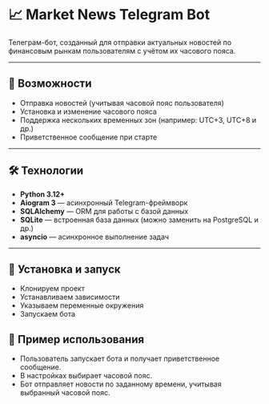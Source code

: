 # 📈 Market News Telegram Bot

Телеграм-бот, созданный для отправки актуальных новостей по финансовым рынкам пользователям с учётом их часового пояса.

---

## 🚀 Возможности

- Отправка новостей (учитывая часовой пояс пользователя)
- Установка и изменение часового пояса
- Поддержка нескольких временных зон (например: UTC+3, UTC+8 и др.)
- Приветственное сообщение при старте


---

## 🛠️ Технологии

- **Python 3.12+**
- **Aiogram 3** — асинхронный Telegram-фреймворк
- **SQLAlchemy** — ORM для работы с базой данных
- **SQLite** — встроенная база данных (можно заменить на PostgreSQL и др.)
- **asyncio** — асинхронное выполнение задач

---

## 📂 Установка и запуск

- Клонируем проект
- Устанавливаем зависимости
- Указываем переменные окружения
- Запускаем бота

## 📅 Пример использования

- Пользователь запускает бота и получает приветственное сообщение.
- В настройках выбирает часовой пояс.
- Бот отправляет новости по заданному времени, учитывая выбранный часовой пояс.